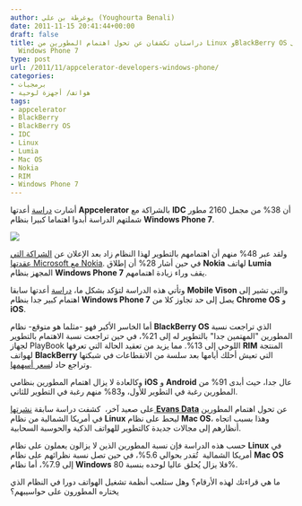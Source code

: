 ```yaml
---
author: يوغرطة بن علي (Youghourta Benali)
date: 2011-11-15 20:41:44+00:00
draft: false
title: دراستان تكشفان عن تحول اهتمام المطورين من Linux وBlackBerry OS إلى Mac OS و
  Windows Phone 7
type: post
url: /2011/11/appcelerator-developers-windows-phone/
categories:
- برمجيات
- هواتف/ أجهزة لوحية
tags:
- appcelerator
- BlackBerry
- BlackBerry OS
- IDC
- Linux
- Lumia
- Mac OS
- Nokia
- RIM
- Windows Phone 7
---
```


أشارت [دراسة](http://www.appcelerator.com/company/survey-results/mobile-developer-report-nov-2011/report/) أعدتها **Appcelerator** بالشراكة مع **IDC** أن 38% من مجمل 2160 مطور شملتهم الدراسة أبدوا اهتماما كبيرا بنظام **Windows Phone 7**.




[![](http://www.it-scoop.com/wp-content/uploads/2011/11/appcelerator-mobile-developer-report-nov-2011.png)
](http://www.it-scoop.com/wp-content/uploads/2011/11/appcelerator-mobile-developer-report-nov-2011.png)




ولقد عبر 48% منهم أن اهتمامهم بالتطوير لهذا النظام زاد بعد الإعلان عن [الشراكة التي عقدتها Microsoft مع Nokia](../2011/02/nokia-microsoft-windows-phone-7/). في حين أشار 28% أن إطلاق **Nokia** لهاتف **Lumia** المجهز بنظام **Windows Phone 7** يقف وراء زيادة اهتمامهم.




وتأتي هذه الدراسة لتؤكد بشكل ما، [دراسة](../2011/06/windows-phone-7-developers-interest/) أعدتها سابقا **Mobile Vison** والتي تشير إلى اهتمام كبير جدا بنظام **Windows Phone 7** يصل إلى حد تجاوز كلا من **Chrome OS** و **iOS**.




أما الخاسر الأكبر فهو -مثلما هو متوقع- نظام **BlackBerry OS** الذي تراجعت نسبة المطورين "المهتمين جدا" بالتطوير له إلى 21%، في حين تراجعت نسبة الاهتمام بالتطوير لجهاز PlayBook اللوحي إلى 13%. مما يزيد من تعقيد الحالة التي تعرفها **RIM** المنتجة لهواتف **BlackBerry** التي تعيش أحلك أيامها بعد سلسة من الانقطاعات في شبكتها وتراجع حاد ل[سعر أسهمها](../2011/11/rim-stock-falls-below-book-value/).




وكالعادة لا يزال اهتمام المطورين بنظامي **iOS** و **Android** عال جدا، حيث أبدى 91% من المطورين رغبة في التطوير للأول، و83% منهم رغبة في التطوير للثاني.




على صعيد آخر،  كشفت دراسة سابقة [نشرتها **Evans Data**](http://www.computerworld.com/s/article/9221678/Linux_loses_its_luster_as_a_darling_among_developers) عن تحول اهتمام المطورين في أمريكا الشمالية من نظام **Linux** ليحط على نظام **Mac OS**، وهذا بسبب اتجاه أنظارهم إلى مجالات جديدة كالتطوير للهواتف الذكية والحوسبة السحابية.




حسب هذه الدراسة فإن نسبة المطورين الذين لا يزالون يعملون على نظام **Linux** في أمريكا الشمالية  تُقدر بحوالي 5.6%، في حين تصل نسبة نظرائهم على نظام **Mac OS** إلى 7.9%، أما نظام **Windows** فلا يزال يُحلق عاليا لوحده بنسبة 80%.




ما هي قراءتك لهذه الأرقام؟ وهل ستلعب أنظمة تشغيل الهواتف دورا في النظام الذي يختاره المطورون على حواسيبهم؟
